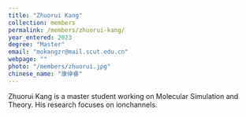 ```yaml
---
title: "Zhuorui Kang"
collection: members
permalink: /members/zhuorui-kang/
year_entered: 2023
degree: "Master"
email: "mokangzr@mail.scut.edu.cn"
webpage: ""
photo: "/members/zhuorui.jpg"
chinese_name: "康倬睿"
---
```

Zhuorui Kang is a master student working on Molecular Simulation and Theory. His research focuses on ionchannels.
